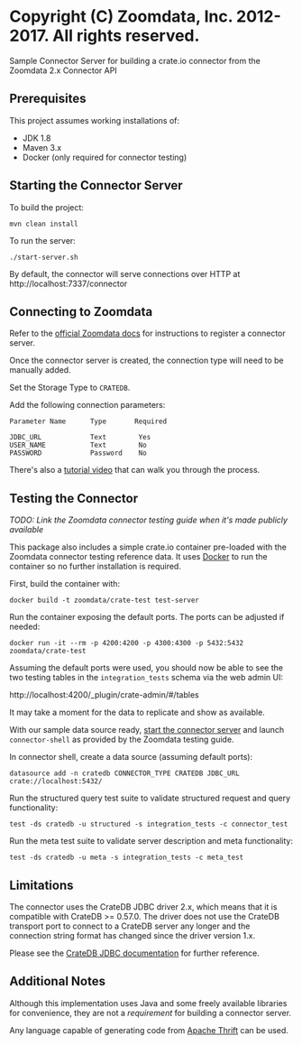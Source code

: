 # Copyright (C) Zoomdata, Inc. 2012-2017. All rights reserved.

Sample Connector Server for building a crate.io connector from the Zoomdata 2.x Connector API

## Prerequisites

This project assumes working installations of:

* JDK 1.8
* Maven 3.x
* Docker (only required for connector testing)

## <a name="starting"></a>Starting the Connector Server

To build the project:

`mvn clean install`

To run the server:

`./start-server.sh`

By default, the connector will serve connections over HTTP at http://localhost:7337/connector

## Connecting to Zoomdata

Refer to the [official Zoomdata docs](http://docs.zoomdata.com/managing-connector-services) for instructions to register a connector server.

Once the connector server is created, the connection type will need to be manually added.

Set the Storage Type to `CRATEDB`.

Add the following connection parameters:

    Parameter Name      Type       Required

    JDBC_URL            Text        Yes
    USER_NAME           Text        No
    PASSWORD            Password    No

There's also a [tutorial video](https://drive.google.com/open?id=0B5hqni4_xCGadGVMek40SDcyTVU) that can walk you through the process.

## Testing the Connector

_TODO: Link the Zoomdata connector testing guide when it's made publicly available_

This package also includes a simple crate.io container pre-loaded with the Zoomdata connector testing reference data. It uses [Docker](https://www.docker.com/) to run the container so no further installation is required.

First, build the container with:

`docker build -t zoomdata/crate-test test-server`

Run the container exposing the default ports. The ports can be adjusted if needed:

`docker run -it --rm -p 4200:4200 -p 4300:4300 -p 5432:5432 zoomdata/crate-test`

Assuming the default ports were used, you should now be able to see the two testing tables in the `integration_tests` schema via the web admin UI:

http://localhost:4200/_plugin/crate-admin/#/tables

It may take a moment for the data to replicate and show as available.

With our sample data source ready, [start the connector server](#starting) and launch `connector-shell` as provided by the Zoomdata testing guide.

In connector shell, create a data source (assuming default ports):

`datasource add -n cratedb CONNECTOR_TYPE CRATEDB JDBC_URL crate://localhost:5432/`

Run the structured query test suite to validate structured request and query functionality:

`test -ds cratedb -u structured -s integration_tests -c connector_test`

Run the meta test suite to validate server description and meta functionality:

`test -ds cratedb -u meta -s integration_tests -c meta_test`

## Limitations

The connector uses the CrateDB JDBC driver 2.x, which means that it is compatible with CrateDB >= 0.57.0. The driver does not use the CrateDB transport port to connect to a CrateDB server any longer and the connection string format has changed since the driver version 1.x.

Please see the [CrateDB JDBC documentation](https://crate.io/docs/reference/jdbc/en/2.1.6/#jdbc-driver-class) for further reference.

## Additional Notes

Although this implementation uses Java and some freely available libraries for convenience, they are not a *requirement* for building a connector server.

Any language capable of generating code from [Apache Thrift](https://thrift.apache.org/) can be used.
